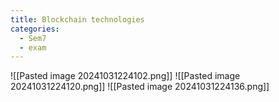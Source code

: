 ```yaml
---
title: Blockchain technologies
categories:
  - Sem7
  - exam
---
```


![[Pasted image 20241031224102.png]]
![[Pasted image 20241031224120.png]]
![[Pasted image 20241031224136.png]]

